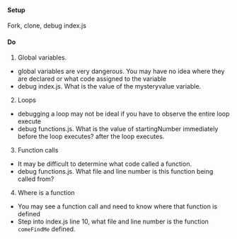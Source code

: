 #### Setup
Fork, clone, debug index.js
#### Do
 1.  Global variables.
   * global variables are very dangerous. You may have no idea where they are declared or what code assigned to the variable
   * debug index.js. What is the value of the mysteryvalue variable.
 2. Loops
   * debugging a loop may not be ideal if you have to observe the entire loop execute
   * debug functions.js. What is the value of startingNumber immediately before the loop executes? after the loop executes. 
 3. Function calls
   * It may be difficult to determine what code called a function.
   * debug functions.js.  What file and line number is this function being called from? 
 4. Where is a function
   * You may see a function call and need to know where that function is defined
   * Step into index.js line 10, what file and line number is the function `comeFindMe` defined.

